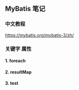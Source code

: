 ## MyBatis 笔记

### 中文教程

<https://mybatis.org/mybatis-3/zh/>

### 关键字 属性

#### 1. foreach



#### 2. resultMap



#### 3. test



